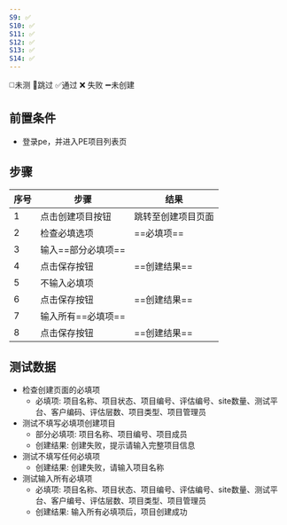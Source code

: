 ```yaml
---
S9: ✅
S10: ✅
S11: ✅
S12: ✅
S13: ✅
S14: ✅
---
```

◻️未测    🚫跳过     ✅通过    ❌ 失败    ➖未创建

## 前置条件

- 登录pe，并进入PE项目列表页

## 步骤

| 序号  | 步骤          | 结果        |
| --- | ----------- | --------- |
| 1   | 点击创建项目按钮    | 跳转至创建项目页面 |
| 2   | 检查必填选项      | ==必填项==   |
| 3   | 输入==部分必填项== |           |
| 4   | 点击保存按钮      | ==创建结果==  |
| 5   | 不输入必填项      |           |
| 6   | 点击保存按钮      | ==创建结果==  |
| 7   | 输入所有==必填项== |           |
| 8   | 点击保存按钮      | ==创建结果==  |
 
## 测试数据

- 检查创建页面的必填项
	- 必填项: 项目名称、项目状态、项目编号、评估编号、site数量、测试平台、客户编码、评估层数、项目类型、项目管理员
- 测试不填写必填项创建项目
	- 部分必填项: 项目名称、项目编号、项目成员
	- 创建结果: 创建失败，提示请输入完整项目信息
- 测试不填写任何必填项
	- 创建结果: 创建失败，请输入项目名称
- 测试输入所有必填项
	- 必填项: 项目名称、项目状态、项目编号、评估编号、site数量、测试平台、客户编号、评估层数、项目类型、项目管理员
	- 创建结果: 输入所有必填项后，项目创建成功

